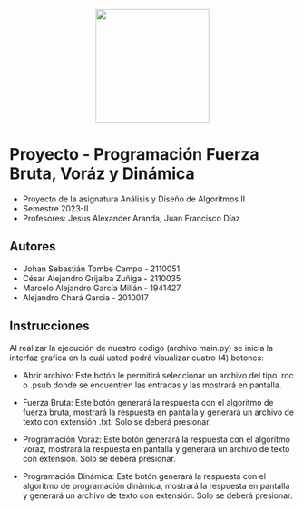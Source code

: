 <p align='center'>
  <img width='200' heigth='225' src='https://user-images.githubusercontent.com/62605744/171186764-43f7aae0-81a9-4b6e-b4ce-af963564eafb.png'>
</p>

# Proyecto - Programación Fuerza Bruta, Voráz y Dinámica

- Proyecto de la asignatura Análisis y Diseño de Algoritmos II
- Semestre 2023-II
- Profesores: Jesus Alexander Aranda, Juan Francisco Díaz

## Autores

- Johan Sebastián Tombe Campo - 2110051
- César Alejandro Grijalba Zuñiga - 2110035
- Marcelo Alejandro García Millán - 1941427
- Alejandro Chará Garcia - 2010017

## Instrucciones

Al realizar la ejecución de nuestro codigo (archivo main.py) se inicia la interfaz grafica
en la cuál usted podrá visualizar cuatro (4) botones:

- Abrir archivo: Este botón le permitirá seleccionar un archivo del tipo .roc o .psub donde
  se encuentren las entradas y las mostrará en pantalla.

- Fuerza Bruta: Este botón generará la respuesta con el algoritmo de fuerza bruta, mostrará
  la respuesta en pantalla y generará un archivo de texto con extensión .txt.
  Solo se deberá presionar.

- Programación Voraz: Este botón generará la respuesta con el algoritmo voraz, mostrará
  la respuesta en pantalla y generará un archivo de texto con extensión.
  Solo se deberá presionar.
- Programación Dinámica: Este botón generará la respuesta con el algoritmo de programación dinámica, mostrará
  la respuesta en pantalla y generará un archivo de texto con extensión.
  Solo se deberá presionar.
